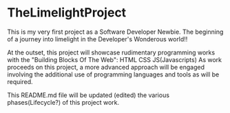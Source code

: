 # TheLimelightProject
This is my very first project as a Software Developer Newbie. The beginning of a journey into limelight in the Developer's Wonderous world!!

 At the outset, this project will showcase rudimentary programming works with the "Building Blocks Of The Web":
HTML
CSS
JS(Javascripts)
As work proceeds on this project, a more advanced approach will be engaged involving the additional use of programming languages and tools as
will be required.

This README.md file will be updated (edited) the various phases(Lifecycle?) of this project work.

